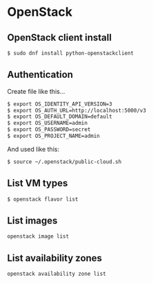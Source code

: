 OpenStack
=========

OpenStack client install
------------------------

```bash
$ sudo dnf install python-openstackclient
```

Authentication
--------------

Create file like this...

```bash
$ export OS_IDENTITY_API_VERSION=3
$ export OS_AUTH_URL=http://localhost:5000/v3
$ export OS_DEFAULT_DOMAIN=default
$ export OS_USERNAME=admin
$ export OS_PASSWORD=secret
$ export OS_PROJECT_NAME=admin
```

And used like this:

```bash
$ source ~/.openstack/public-cloud.sh

```


List VM types
-------------

```bash
$ openstack flavor list
```

List images
-----------

```bash
openstack image list
```

List availability zones
-----------------------

```bash
openstack availability zone list
```
